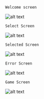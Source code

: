     Welcome screen

![alt text](https://i.ibb.co/3W7CJL6/1.png)

    Select Screen

![alt text](https://i.ibb.co/g4jZGd2/2.png)

    Selected Screen

![alt text](https://i.ibb.co/2nPdpWN/3.png)

    Error Screen

![alt text](https://i.ibb.co/syY1RzS/4.png)

    Game Screen

![alt text](https://i.ibb.co/nLv58v9/5.png)
